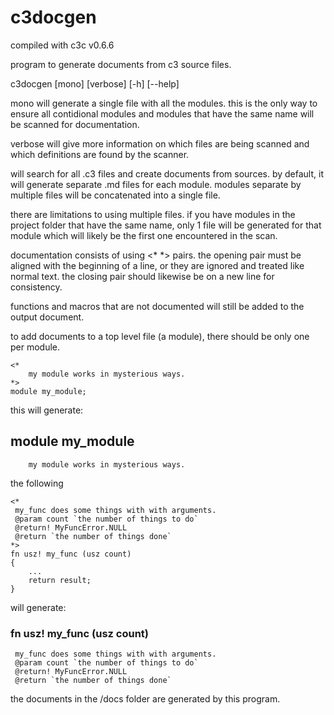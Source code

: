 # c3docgen

compiled with c3c v0.6.6

program to generate documents from c3 source files.

c3docgen [mono] [verbose] [-h] [--help]

 mono will generate a single file with all the modules. this is the only way to
 ensure all contidional modules and modules that have the same name will be scanned for
 documentation.

 verbose will give more information on which files are being scanned and which definitions
 are found by the scanner.


will search for all .c3 files and create documents from sources.
by default, it will generate separate .md files for each module.
modules separate by multiple files will be concatenated into a single file.

there are limitations to using multiple files. if you have modules in the
project folder that have the same name, only 1 file will be generated for that module
which will likely be the first one encountered in the scan.

documentation consists of using <* *> pairs. the opening pair must be aligned with the
beginning of a line, or they are ignored and treated like normal text. the closing pair
should likewise be on a new line for consistency.

functions and macros that are not documented will still be added to the output document.

to add documents to a top level file (a module), there should be only one per module.

```
<*
 	my module works in mysterious ways.
*>
module my_module;
```

this will generate:

## module my_module

```
	my module works in mysterious ways.
```

the following

```
<*
 my_func does some things with with arguments.
 @param count `the number of things to do`
 @return! MyFuncError.NULL
 @return `the number of things done`
*>
fn usz! my_func (usz count)
{
	...
	return result;
}
```

will generate:

### fn usz! my_func (usz count)

```
 my_func does some things with with arguments.
 @param count `the number of things to do`
 @return! MyFuncError.NULL
 @return `the number of things done`
```

the documents in the /docs folder are generated by this program.